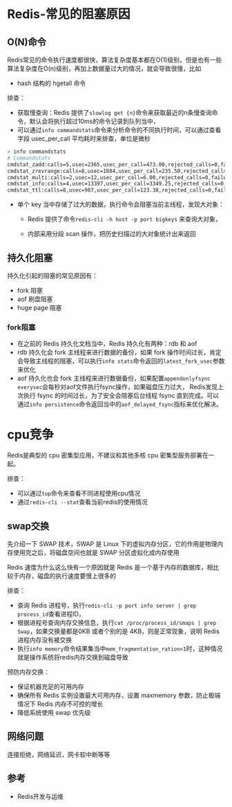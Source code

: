# Redis-常见的阻塞原因

## O(N)命令

Redis常见的命令执行速度都很快，算法复杂度基本都在O(1)级别，但是也有一些算法复杂度在O(n)级别，再加上数据量过大的情况，就会导致很慢，比如

- hash 结构的 hgetall 命令

排查：

- 获取慢查询：Redis 提供了`slowlog get {n}`命令来获取最近的n条慢查询命令，默认会将执行超过10ms的命令记录到队列当中，
- 可以通过`info commandstats`命令来分析命令的不同执行时间，可以通过查看字段 usec_per_call 平均耗时来排查，单位是微秒

```bash
> info commandstats
# Commandstats
cmdstat_zadd:calls=5,usec=2365,usec_per_call=473.00,rejected_calls=0,failed_calls=0
cmdstat_zrevrange:calls=8,usec=1884,usec_per_call=235.50,rejected_calls=0,failed_calls=0
cmdstat_multi:calls=2,usec=12,usec_per_call=6.00,rejected_calls=0,failed_calls=0
cmdstat_info:calls=4,usec=13397,usec_per_call=3349.25,rejected_calls=0,failed_calls=0
cmdstat_ttl:calls=8,usec=987,usec_per_call=123.38,rejected_calls=0,failed_calls=0
```

- 单个 key 当中存储了过大的数据，执行命令会阻塞当前主线程，发现大对象：

  - Redis 提供了命令`redis-cli -h host -p port bigkeys` 来查询大对象，

  - 内部采用分段 scan 操作，把历史扫描过的大对象统计出来返回


## 持久化阻塞

持久化引起的阻塞的常见原因有：

- fork 阻塞
- aof 刷盘阻塞
- huge page 阻塞

### fork阻塞

- 在之前的 Redis 持久化文档当中，Redis 持久化有两种：rdb 和 aof 
- rdb 持久化会 fork 主线程来进行数据的备份，如果 fork 操作时间过长，肯定会导致主线程的阻塞，可以执行`info stats`命令返回的`latest_fork_usec`参数来优化
- aof 持久化也会 fork 主线程来进行数据备份，如果配置`appendonlyfsync everysec`会每秒对aof文件执行fsync操作，如果磁盘压力过大， Redis发现上次执行 fsync 的时间过长，为了安全会阻塞后台线程 fsync 直到完成。可以通过`info persistence`命令返回当中的`aof_delayed_fsync`指标来优化解决。

# cpu竞争

Redis是典型的 cpu 密集型应用，不建议和其他多核 cpu 密集型服务部署在一起。

排查：

- 可以通过`top`命令来查看不同进程使用cpu情况
- 通过`redis-cli --stat`查看当前redis的使用情况

## swap交换

先介绍一下 SWAP 技术，SWAP 是 Linux 下的虚拟内存分区，它的作用是物理内存使用完之后，将磁盘空间也就是 SWAP 分区虚拟化成内存使用

Redis 速度为什么这么快有一个原因就是 Redis 是一个基于内存的数据库，相比较于内存，磁盘的执行速度要慢上很多的

排查：

- 查询 Redis 进程号，执行`redis-cli -p port info server | grep process_id`查看进程ID，
- 根据进程号查询内存交换信息，执行`cat /proc/process_id/smaps | grep Swap`，如果交换量都是0KB 或者个别的是 4KB，则是正常现象，说明 Redis 进程内存没有被交换
- 执行`info memory`命令结果集当中`mem_fragmentation_ration<1`时，这种情况就是操作系统将redis内存交换到磁盘导致

预防内存交换：

- 保证机器充足的可用内存
- 确保所有 Redis 实例设置最大可用内存，设置 maxmemory 参数，防止极端情况下 Redis 内存不可控的增长
- 降低系统使用 swap 优先级

## 网络问题

连接拒绝，网络延迟，网卡软中断等等

## 参考

- Redis开发与运维